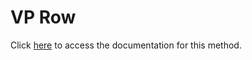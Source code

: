 <!---->
# VP Row

Click [here](https://developer.4d.com/docs/ViewPro/commands/vp-row) to access the documentation for this method.

